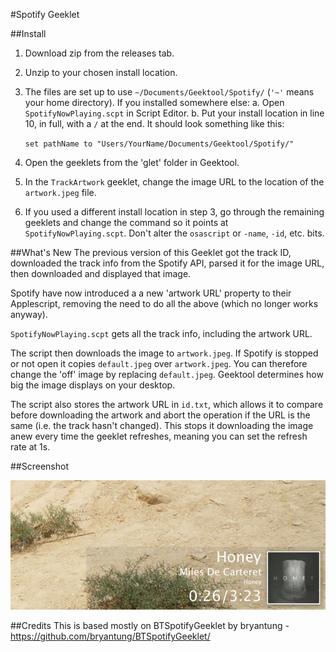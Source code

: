 #Spotify Geeklet

##Install
1. Download zip from the releases tab.
2. Unzip to your chosen install location.
3. The files are set up to use `~/Documents/Geektool/Spotify/` (`'~'` means your home directory). If you installed somewhere else:
  a. Open `SpotifyNowPlaying.scpt` in Script Editor.
  b. Put your install location in line 10, in full, with a `/` at the end. It should look something like this:

      `set pathName to "Users/YourName/Documents/Geektool/Spotify/"`

4. Open the geeklets from the 'glet' folder in Geektool.
5. In the `TrackArtwork` geeklet, change the image URL to the location of the `artwork.jpeg` file.
6. If you used a different install location in step 3, go through the remaining geeklets and change the command so it points at `SpotifyNowPlaying.scpt`. Don't alter the `osascript` or `-name`, `-id`, etc. bits.


##What's New
The previous version of this Geeklet got the track ID, downloaded the track info from the Spotify API, parsed it for the image URL, then downloaded and displayed that image.

Spotify have now introduced a a new 'artwork URL' property to their Applescript, removing the need to do all the above (which no longer works anyway).

`SpotifyNowPlaying.scpt` gets all the track info, including the artwork URL.

The script then downloads the image to `artwork.jpeg`. If Spotify is stopped or not open it copies `default.jpeg` over `artwork.jpeg`. You can therefore change the 'off' image by replacing `default.jpeg`. Geektool determines how big the image displays on your desktop.

The script also stores the artwork URL in `id.txt`, which allows it to compare before downloading the artwork and abort the operation if the URL is the same (i.e. the track hasn't changed). This stops it downloading the image anew every time the geeklet refreshes, meaning you can set the refresh rate at 1s.


##Screenshot

![Screenshot](https://github.com/robbiejh12/Spotify-Now-Playing-Geeklet/blob/master/spotifyscreenshot.png)

##Credits
This is based mostly on BTSpotifyGeeklet by bryantung - https://github.com/bryantung/BTSpotifyGeeklet/
